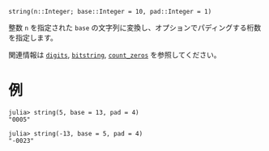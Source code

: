 ```
string(n::Integer; base::Integer = 10, pad::Integer = 1)
```

整数 `n` を指定された `base` の文字列に変換し、オプションでパディングする桁数を指定します。

関連情報は [`digits`](@ref), [`bitstring`](@ref), [`count_zeros`](@ref) を参照してください。

# 例

```jldoctest
julia> string(5, base = 13, pad = 4)
"0005"

julia> string(-13, base = 5, pad = 4)
"-0023"
```

